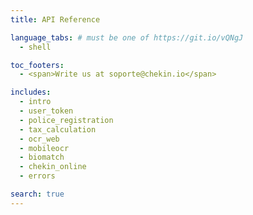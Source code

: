 ```yaml
---
title: API Reference

language_tabs: # must be one of https://git.io/vQNgJ
  - shell

toc_footers:
  - <span>Write us at soporte@chekin.io</span>

includes:
  - intro
  - user_token
  - police_registration
  - tax_calculation
  - ocr_web
  - mobileocr
  - biomatch
  - chekin_online
  - errors

search: true
---
```

